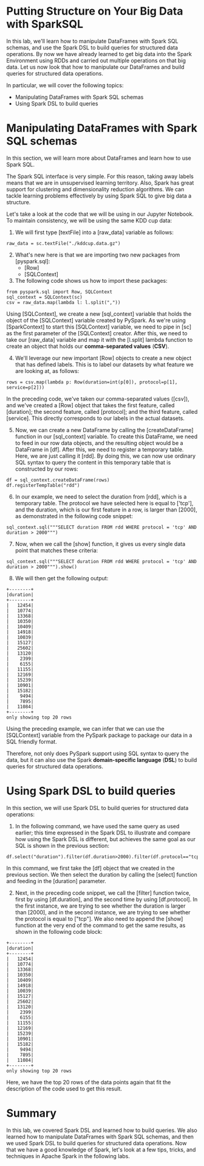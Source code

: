 
Putting Structure on Your Big Data with SparkSQL
================================================

In this lab, we\'ll learn how to manipulate DataFrames with Spark
SQL schemas, and use the Spark DSL to build queries for structured data
operations. By now we have already learned to get big data into the
Spark Environment using RDDs and carried out multiple operations on that
big data. Let us now look that how to manipulate our DataFrames and
build queries for structured data operations.

In particular, we will cover the following topics:

-   Manipulating DataFrames with Spark SQL schemas
-   Using Spark DSL to build queries


Manipulating DataFrames with Spark SQL schemas
==============================================

In this section, we will learn more about DataFrames and learn how to
use Spark SQL.

The Spark SQL interface is very simple. For this reason, taking away
labels means that we are in unsupervised learning territory. Also, Spark
has great support for clustering and dimensionality reduction
algorithms. We can tackle learning problems effectively by using Spark
SQL to give big data a structure.

Let\'s take a look at the code that we will be using in our Jupyter
Notebook. To maintain consistency, we will be using the same KDD cup
data:

1.  We will first type [textFile] into a [raw\_data]
    variable as follows:

```
raw_data = sc.textFile("./kddcup.data.gz")
```


2.  What\'s new here is that we are importing two new packages from
    [pyspark.sql]:
    -   [Row]
    -   [SQLContext]
3.  The following code shows us how to import these packages:

```
from pyspark.sql import Row, SQLContext
sql_context = SQLContext(sc)
csv = raw_data.map(lambda l: l.split(","))
```


Using [SQLContext], we create a new [sql\_context] variable
that holds the object of the [SQLContext] variable created by
PySpark. As we\'re using [SparkContext] to start this
[SQLContext] variable, we need to pipe in [sc] as the first
parameter of the [SQLContext] creator. After this, we need to take
our [raw\_data] variable and map it with the [l.split]
lambda function to create an object that holds our **comma-separated
values** (**CSV**).

4.  We\'ll leverage our new important [Row] objects to create a
    new object that has defined labels. This is to label our datasets by
    what feature we are looking at, as follows:

```
rows = csv.map(lambda p: Row(duration=int(p[0]), protocol=p[1], service=p[2]))
```


In the preceding code, we\'ve taken our comma-separated values
([csv]), and we\'ve created a [Row] object that takes the
first feature, called [duration]; the second feature, called
[protocol]; and the third feature, called [service]. This
directly corresponds to our labels in the actual datasets.

5.  Now, we can create a new DataFrame by calling the
    [createDataFrame] function in our [sql\_context]
    variable. To create this DataFrame, we need to feed in our row data
    objects, and the resulting object would be a DataFrame in
    [df]. After this, we need to register a temporary table. Here,
    we are just calling it [rdd]. By doing this, we can now use
    ordinary SQL syntax to query the content in this temporary table
    that is constructed by our rows:

```
df = sql_context.createDataFrame(rows)
df.registerTempTable("rdd")
```


6.  In our example, we need to select the duration from [rdd],
    which is a temporary table. The protocol we have selected here is
    equal to [\'tcp\'], and the duration, which is our first
    feature in a row, is larger than [2000], as demonstrated in
    the following code snippet:

```
sql_context.sql("""SELECT duration FROM rdd WHERE protocol = 'tcp' AND duration > 2000""")
```


7.  Now, when we call the [show] function, it gives us every
    single data point that matches these criteria:

```
sql_context.sql("""SELECT duration FROM rdd WHERE protocol = 'tcp' AND duration > 2000""").show()
```


8.  We will then get the following output:

```
+--------+
|duration|
+--------+
|   12454|
|   10774|
|   13368|
|   10350|
|   10409|
|   14918|
|   10039|
|   15127|
|   25602|
|   13120|
|    2399|
|    6155|
|   11155|
|   12169|
|   15239|
|   10901|
|   15182|
|    9494|
|    7895|
|   11084|
+--------+
only showing top 20 rows
```


Using the preceding example, we can infer that we can use the
[SQLContext] variable from the PySpark package to package our data
in a SQL friendly format.

Therefore, not only does PySpark support using SQL syntax to query the
data, but it can also use the Spark **domain-specific language**
(**DSL**) to build queries for structured data operations.

Using Spark DSL to build queries
================================

In this section, we will use Spark DSL to build queries for structured
data operations:

1.  In the following command, we have used the same query as used
    earlier; this time expressed in the Spark DSL to illustrate and
    compare how using the Spark DSL is different, but achieves the same
    goal as our SQL is shown in the previous section:

```
df.select("duration").filter(df.duration>2000).filter(df.protocol=="tcp").show()
```


In this command, we first take the [df] object that we created in
the previous section. We then select the duration by calling the
[select] function and feeding in the [duration] parameter.

2.  Next, in the preceding code snippet, we call the [filter]
    function twice, first by using [df.duration], and the second
    time by using [df.protocol]. In the first instance, we are
    trying to see whether the duration is larger than [2000], and
    in the second instance, we are trying to see whether the protocol is
    equal to [\"tcp\"]. We also need to append the [show]
    function at the very end of the command to get the same results, as
    shown in the following code block:

```
+--------+
|duration|
+--------+
|   12454|
|   10774|
|   13368|
|   10350|
|   10409|
|   14918|
|   10039|
|   15127|
|   25602|
|   13120|
|    2399|
|    6155|
|   11155|
|   12169|
|   15239|
|   10901|
|   15182|
|    9494|
|    7895|
|   11084|
+--------+
only showing top 20 rows
```


Here, we have the top 20 rows of the data points again that fit the
description of the code used to get this result.

Summary
=======

In this lab, we covered Spark DSL and learned how to build queries.
We also learned how to manipulate DataFrames with Spark SQL schemas, and
then we used Spark DSL to build queries for structured data operations.
Now that we have a good knowledge of Spark, let\'s look at a few tips,
tricks, and techniques in Apache Spark in the following labs.
